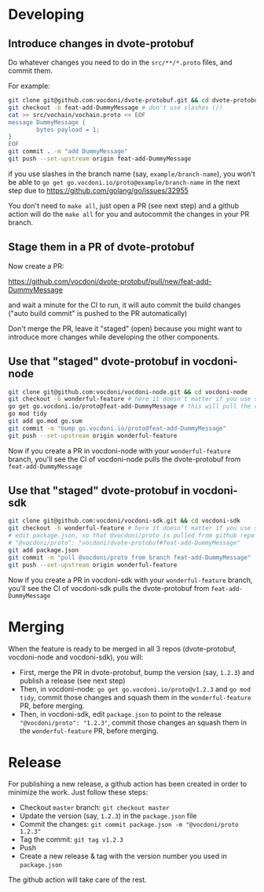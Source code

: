 # Developing

## Introduce changes in dvote-protobuf

Do whatever changes you need to do in the `src/**/*.proto` files, and commit them.

For example:

```sh
git clone git@github.com:vocdoni/dvote-protobuf.git && cd dvote-protobuf
git checkout -b feat-add-DummyMessage # don't use slashes (/)
cat >> src/vochain/vochain.proto << EOF
message DummyMessage {
        bytes payload = 1;
}
EOF
git commit . -m "add DummyMessage"
git push --set-upstream origin feat-add-DummyMessage
```

if you use slashes in the branch name (say, `example/branch-name`), you won't be able to `go get go.vocdoni.io/proto@example/branch-name` in the next step due to https://github.com/golang/go/issues/32955

You don't need to `make all`, just open a PR (see next step) and a github action will do the `make all` for you and autocommit the changes in your PR branch.

## Stage them in a PR of dvote-protobuf

Now create a PR:

https://github.com/vocdoni/dvote-protobuf/pull/new/feat-add-DummyMessage

and wait a minute for the CI to run, it will auto commit the build changes
("auto build commit" is pushed to the PR automatically)

Don't merge the PR, leave it "staged" (open) because you might want to introduce more changes while developing the other components.

## Use that "staged" dvote-protobuf in vocdoni-node

```sh
git clone git@github.com:vocdoni/vocdoni-node.git && cd vocdoni-node
git checkout -b wonderful-feature # here it doesn't matter if you use slashes (/)
go get go.vocdoni.io/proto@feat-add-DummyMessage # this will pull the code from your PR
go mod tidy
git add go.mod go.sum
git commit -m "bump go.vocdoni.io/proto@feat-add-DummyMessage"
git push --set-upstream origin wonderful-feature
```

Now if you create a PR in vocdoni-node with your `wonderful-feature` branch, you'll see the CI of vocdoni-node pulls the dvote-protobuf from `feat-add-DummyMessage`

## Use that "staged" dvote-protobuf in vocdoni-sdk

```sh
git clone git@github.com:vocdoni/vocdoni-sdk.git && cd vocdoni-sdk
git checkout -b wonderful-feature # here it doesn't matter if you use slashes (/)
# edit package.json, so that @vocdoni/proto is pulled from github repo
# "@vocdoni/proto": "vocdoni/dvote-protobuf#feat-add-DummyMessage"
git add package.json
git commit -m "pull @vocdoni/proto from branch feat-add-DummyMessage"
git push --set-upstream origin wonderful-feature
```

Now if you create a PR in vocdoni-sdk with your `wonderful-feature` branch, you'll see the CI of vocdoni-sdk pulls the dvote-protobuf from `feat-add-DummyMessage`

# Merging

When the feature is ready to be merged in all 3 repos (dvote-protobuf, vocdoni-node and vocdoni-sdk), you will:

* First, merge the PR in dvote-protobuf, bump the version  (say, `1.2.3`) and publish a release (see next step)
* Then, in vocdoni-node: `go get go.vocdoni.io/proto@v1.2.3` and `go mod tidy`, commit those changes and squash them in the `wonderful-feature` PR, before merging.
* Then, in vocdoni-sdk, edit `package.json` to point to the release `"@vocdoni/proto": "1.2.3"`, commit those changes an squash them in the `wonderful-feature` PR, before merging.

# Release

For publishing a new release, a github action has been created in
order to minimize the work. Just follow these steps:

- Checkout `master` branch: `git checkout master`
- Update the version (say, `1.2.3`) in the `package.json` file
- Commit the changes: `git commit package.json -m "@vocdoni/proto 1.2.3"`
- Tag the commit: `git tag v1.2.3`
- Push 
- Create a new release & tag with the version number you used in `package.json`

The github action will take care of the rest.
